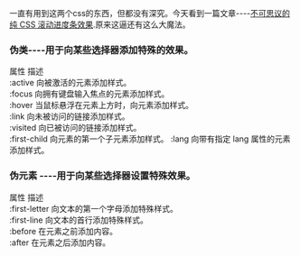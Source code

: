 一直有用到这两个css的东西，但都没有深究。今天看到一篇文章----[不可思议的纯 CSS 滚动进度条效果](https://juejin.im/post/5c35953ce51d45523f04b6d2).原来这逼还有这么大魔法。


### 伪类----用于向某些选择器添加特殊的效果。
属性	描述	
:active	向被激活的元素添加样式。	
:focus	向拥有键盘输入焦点的元素添加样式。	
:hover	当鼠标悬浮在元素上方时，向元素添加样式。	
:link	向未被访问的链接添加样式。	
:visited	向已被访问的链接添加样式。	
:first-child	向元素的第一个子元素添加样式。
:lang	向带有指定 lang 属性的元素添加样式。

### 伪元素 ----用于向某些选择器设置特殊效果。
属性	描述	
:first-letter	向文本的第一个字母添加特殊样式。	
:first-line	向文本的首行添加特殊样式。	
:before	在元素之前添加内容。	
:after	在元素之后添加内容。
